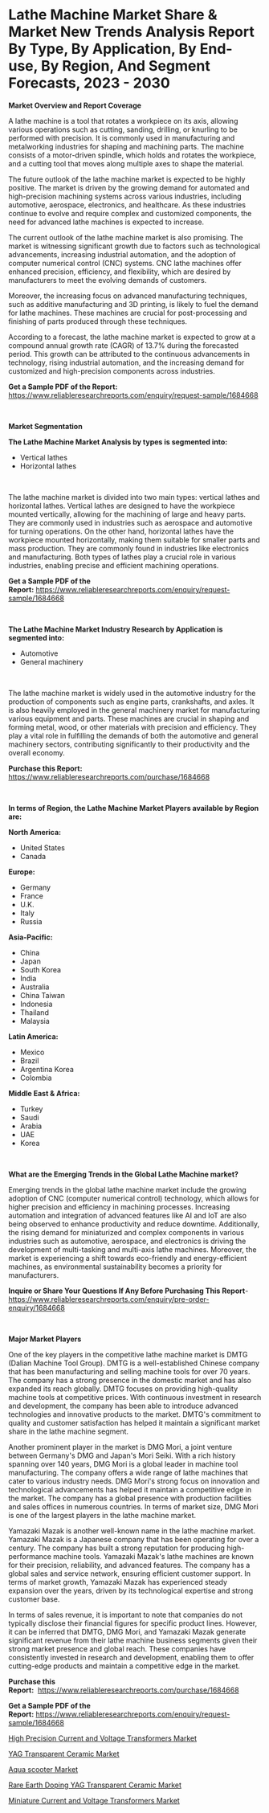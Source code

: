 <p><h1>Lathe Machine Market Share & Market New Trends Analysis Report By Type, By Application, By End-use, By Region, And Segment Forecasts, 2023 - 2030</h1></p><p><strong>Market Overview and Report Coverage</strong></p>
<p><p>A lathe machine is a tool that rotates a workpiece on its axis, allowing various operations such as cutting, sanding, drilling, or knurling to be performed with precision. It is commonly used in manufacturing and metalworking industries for shaping and machining parts. The machine consists of a motor-driven spindle, which holds and rotates the workpiece, and a cutting tool that moves along multiple axes to shape the material.</p><p>The future outlook of the lathe machine market is expected to be highly positive. The market is driven by the growing demand for automated and high-precision machining systems across various industries, including automotive, aerospace, electronics, and healthcare. As these industries continue to evolve and require complex and customized components, the need for advanced lathe machines is expected to increase.</p><p>The current outlook of the lathe machine market is also promising. The market is witnessing significant growth due to factors such as technological advancements, increasing industrial automation, and the adoption of computer numerical control (CNC) systems. CNC lathe machines offer enhanced precision, efficiency, and flexibility, which are desired by manufacturers to meet the evolving demands of customers.</p><p>Moreover, the increasing focus on advanced manufacturing techniques, such as additive manufacturing and 3D printing, is likely to fuel the demand for lathe machines. These machines are crucial for post-processing and finishing of parts produced through these techniques.</p><p>According to a forecast, the lathe machine market is expected to grow at a compound annual growth rate (CAGR) of 13.7% during the forecasted period. This growth can be attributed to the continuous advancements in technology, rising industrial automation, and the increasing demand for customized and high-precision components across industries.</p></p>
<p><strong>Get a Sample PDF of the Report:</strong> <a href="https://www.reliableresearchreports.com/enquiry/request-sample/1684668">https://www.reliableresearchreports.com/enquiry/request-sample/1684668</a></p>
<p>&nbsp;</p>
<p><strong>Market Segmentation</strong></p>
<p><strong>The Lathe Machine Market Analysis by types is segmented into:</strong></p>
<p><ul><li>Vertical lathes</li><li>Horizontal lathes</li></ul></p>
<p>&nbsp;</p>
<p><p>The lathe machine market is divided into two main types: vertical lathes and horizontal lathes. Vertical lathes are designed to have the workpiece mounted vertically, allowing for the machining of large and heavy parts. They are commonly used in industries such as aerospace and automotive for turning operations. On the other hand, horizontal lathes have the workpiece mounted horizontally, making them suitable for smaller parts and mass production. They are commonly found in industries like electronics and manufacturing. Both types of lathes play a crucial role in various industries, enabling precise and efficient machining operations.</p></p>
<p><strong>Get a Sample PDF of the Report:</strong>&nbsp;<a href="https://www.reliableresearchreports.com/enquiry/request-sample/1684668">https://www.reliableresearchreports.com/enquiry/request-sample/1684668</a></p>
<p>&nbsp;</p>
<p><strong>The Lathe Machine Market Industry Research by Application is segmented into:</strong></p>
<p><ul><li>Automotive</li><li>General machinery</li></ul></p>
<p>&nbsp;</p>
<p><p>The lathe machine market is widely used in the automotive industry for the production of components such as engine parts, crankshafts, and axles. It is also heavily employed in the general machinery market for manufacturing various equipment and parts. These machines are crucial in shaping and forming metal, wood, or other materials with precision and efficiency. They play a vital role in fulfilling the demands of both the automotive and general machinery sectors, contributing significantly to their productivity and the overall economy.</p></p>
<p><strong>Purchase this Report:</strong>&nbsp; <a href="https://www.reliableresearchreports.com/purchase/1684668">https://www.reliableresearchreports.com/purchase/1684668</a></p>
<p>&nbsp;</p>
<p><strong>In terms of Region, the Lathe Machine Market Players available by Region are:</strong></p>
<p>
    <p> <strong> North America: </strong>
        <ul>
            <li>United States</li>
            <li>Canada</li>
        </ul>
        </p> 
    <p> <strong> Europe: </strong>
        <ul>
            <li>Germany</li>
            <li>France</li>
            <li>U.K.</li>
            <li>Italy</li>
            <li>Russia</li>
        </ul>
        </p> 
    <p> <strong> Asia-Pacific: </strong>
        <ul>
            <li>China</li>
            <li>Japan</li>
            <li>South Korea</li>
            <li>India</li>
            <li>Australia</li>
            <li>China Taiwan</li>
            <li>Indonesia</li>
            <li>Thailand</li>
            <li>Malaysia</li>
        </ul>
        </p> 
    <p> <strong> Latin America: </strong>
        <ul>
            <li>Mexico</li>
            <li>Brazil</li>
            <li>Argentina Korea</li>
            <li>Colombia</li>
        </ul>
        </p> 
    <p> <strong> Middle East & Africa: </strong>
        <ul>
            <li>Turkey</li>
            <li>Saudi</li>
            <li>Arabia</li>
            <li>UAE</li>
            <li>Korea</li>
        </ul>
    </p>
    </p>
<p>&nbsp;</p>
<p><strong>What are the Emerging Trends in the Global Lathe Machine market?</strong></p>
<p><p>Emerging trends in the global lathe machine market include the growing adoption of CNC (computer numerical control) technology, which allows for higher precision and efficiency in machining processes. Increasing automation and integration of advanced features like AI and IoT are also being observed to enhance productivity and reduce downtime. Additionally, the rising demand for miniaturized and complex components in various industries such as automotive, aerospace, and electronics is driving the development of multi-tasking and multi-axis lathe machines. Moreover, the market is experiencing a shift towards eco-friendly and energy-efficient machines, as environmental sustainability becomes a priority for manufacturers.</p></p>
<p><strong>Inquire or Share Your Questions If Any Before Purchasing This Report</strong>- <a href="https://www.reliableresearchreports.com/enquiry/pre-order-enquiry/1684668">https://www.reliableresearchreports.com/enquiry/pre-order-enquiry/1684668</a></p>
<p>&nbsp;</p>
<p><strong>Major Market Players</strong></p>
<p><p>One of the key players in the competitive lathe machine market is DMTG (Dalian Machine Tool Group). DMTG is a well-established Chinese company that has been manufacturing and selling machine tools for over 70 years. The company has a strong presence in the domestic market and has also expanded its reach globally. DMTG focuses on providing high-quality machine tools at competitive prices. With continuous investment in research and development, the company has been able to introduce advanced technologies and innovative products to the market. DMTG's commitment to quality and customer satisfaction has helped it maintain a significant market share in the lathe machine segment.</p><p>Another prominent player in the market is DMG Mori, a joint venture between Germany's DMG and Japan's Mori Seiki. With a rich history spanning over 140 years, DMG Mori is a global leader in machine tool manufacturing. The company offers a wide range of lathe machines that cater to various industry needs. DMG Mori's strong focus on innovation and technological advancements has helped it maintain a competitive edge in the market. The company has a global presence with production facilities and sales offices in numerous countries. In terms of market size, DMG Mori is one of the largest players in the lathe machine market.</p><p>Yamazaki Mazak is another well-known name in the lathe machine market. Yamazaki Mazak is a Japanese company that has been operating for over a century. The company has built a strong reputation for producing high-performance machine tools. Yamazaki Mazak's lathe machines are known for their precision, reliability, and advanced features. The company has a global sales and service network, ensuring efficient customer support. In terms of market growth, Yamazaki Mazak has experienced steady expansion over the years, driven by its technological expertise and strong customer base.</p><p>In terms of sales revenue, it is important to note that companies do not typically disclose their financial figures for specific product lines. However, it can be inferred that DMTG, DMG Mori, and Yamazaki Mazak generate significant revenue from their lathe machine business segments given their strong market presence and global reach. These companies have consistently invested in research and development, enabling them to offer cutting-edge products and maintain a competitive edge in the market.</p></p>
<p><strong>Purchase this Report:</strong>&nbsp;&nbsp;<a href="https://www.reliableresearchreports.com/purchase/1684668">https://www.reliableresearchreports.com/purchase/1684668</a></p>
<p></p>
<p><strong>Get a Sample PDF of the Report:</strong>&nbsp;<a href="https://www.reliableresearchreports.com/enquiry/request-sample/1684668">https://www.reliableresearchreports.com/enquiry/request-sample/1684668</a></p>
<p><p><a href="https://www.linkedin.com/pulse/high-precision-current-voltage-transformers-market/">High Precision Current and Voltage Transformers Market</a></p><p><a href="https://medium.com/@blow.allow.stir/yag-transparent-ceramic-market-analysis-its-cagr-market-segmentation-and-global-industry-overview-3d8bfe1e7a41">YAG Transparent Ceramic Market</a></p><p><a href="https://github.com/ruslanpoljakovrd177/Market-Research-Report-List-1/blob/main/aqua-scooter-market.md">Aqua scooter Market</a></p><p><a href="https://medium.com/@under.noon.tower/rare-earth-doping-yag-transparent-ceramic-market-research-report-its-history-and-forecast-2023-to-48c48992c4b3">Rare Earth Doping YAG Transparent Ceramic Market</a></p><p><a href="https://www.linkedin.com/pulse/miniature-current-voltage-transformers-market-size-share/">Miniature Current and Voltage Transformers Market</a></p></p>
